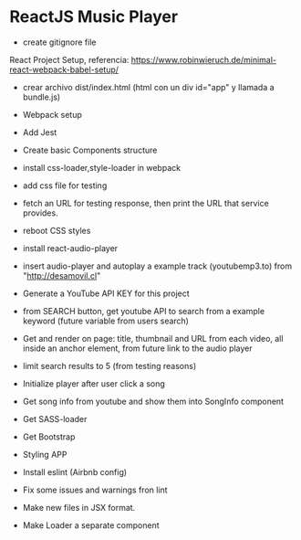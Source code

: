 # ReactJS Music Player
- create gitignore file

React Project Setup, referencia: https://www.robinwieruch.de/minimal-react-webpack-babel-setup/
- crear archivo dist/index.html (html con un div id="app" y llamada a bundle.js)

- Webpack setup
- Add Jest
- Create basic Components structure
- install css-loader,style-loader in webpack
- add css file for testing
- fetch an URL for testing response, then print the URL that service provides.
- reboot CSS styles
- install react-audio-player
- insert audio-player and autoplay a example track (youtubemp3.to) from "http://desamovil.cl"
- Generate a YouTube API KEY for this project
- from SEARCH button, get youtube API to search from a example keyword (future variable from users search)
- Get and render on page: title, thumbnail and URL from each video, all inside an anchor element, from future link to the audio player
- limit search results to 5 (from testing reasons)
- Initialize player after user click a song
- Get song info from youtube and show them into SongInfo component
- Get SASS-loader
- Get Bootstrap
- Styling APP
- Install eslint (Airbnb config)
- Fix some issues and warnings fron lint
- Make new files in JSX format.
- Make Loader a separate component

